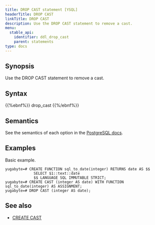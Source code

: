 ```yaml
---
title: DROP CAST statement [YSQL]
headerTitle: DROP CAST
linkTitle: DROP CAST
description: Use the DROP CAST statement to remove a cast.
menu:
  stable_api:
    identifier: ddl_drop_cast
    parent: statements
type: docs
---
```


## Synopsis

Use the DROP CAST statement to remove a cast.

## Syntax

{{%ebnf%}}
  drop_cast
{{%/ebnf%}}

## Semantics

See the semantics of each option in the [PostgreSQL docs][postgresql-docs-drop-cast].

## Examples

Basic example.

```plpgsql
yugabyte=# CREATE FUNCTION sql_to_date(integer) RETURNS date AS $$
             SELECT $1::text::date
             $$ LANGUAGE SQL IMMUTABLE STRICT;
yugabyte=# CREATE CAST (integer AS date) WITH FUNCTION sql_to_date(integer) AS ASSIGNMENT;
yugabyte=# DROP CAST (integer AS date);
```

## See also

- [CREATE CAST](../ddl_create_cast)

[postgresql-docs-drop-cast]: https://www.postgresql.org/docs/15/sql-dropcast.html
